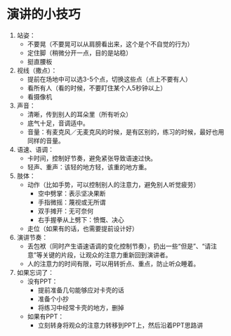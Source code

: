 演讲的小技巧
====================

1. 站姿：
	- 不要晃（不要晃可以从肩膀看出来，这个是个不自觉的行为）
	- 定住脚（稍微分开一点，目的是站稳）
	- 挺直腰板
2. 视线（撒点）：
	- 提前在场地中可以选3-5个点，切换这些点（点上不要有人）
	- 看所有人（看的时候，不要盯住某个人5秒钟以上）
	- 看摄像机
3. 声音：
	- 清晰，传到别人的耳朵里（所有听众）
	- 底气十足，音调适中。
	- 音量：有麦克风／无麦克风的时候，是有区别的，练习的时候，最好也用同样的音量。
4. 语速、语调：
	- 卡时间，控制好节奏，避免紧张导致语速过快。
	- 轻声、重声：该轻的地方轻，该重的地方重。
5. 肢体：
	- 动作（比如手势，可以控制别人的注意力，避免别人听觉疲劳）
		- 空中劈掌：表示坚决果断 
		- 手指微摇：蔑视或无所谓
		- 双手摊开：无可奈何
		- 右手握拳从上劈下：愤慨、决心
	- 走位（如果有的话，也需要提前设计好）
6. 演讲节奏：
	- 丢包袱（同时产生语速语调的变化控制节奏），扔出一些“但是”、“请注意”等关键的片段，让观众的注意力重新回到演讲者。
	- 人的注意力的时间有限，可以用转折点、重点，防止听众睡着。
7. 如果忘词了：
	- 没有PPT：
		- 提前准备几句能够应对卡壳的话
		- 准备个小抄
		- 将练习中经常卡壳的地方，删掉
	- 如果有PPT：
		- 立刻转身将观众的注意力转移到PPT上，然后沿着PPT思路讲